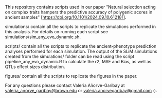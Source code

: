 This repository contains scripts used in our paper "Natural selection acting on complex traits hampers the predictive accuracy of polygenic scores in ancient samples" [https://doi.org/10.1101/2024.09.10.612181].

simulations/ contain all the scripts to replicate the simulations performed in this analysis. For details on running each script see simulations/sim_any_evo_dynamic.sh.

scripts/ contain all the scripts to replicate the ancient-phenotype prediction analyses performed for each simulation. The output of the SLiM simulations created from the simulations/ folder can be read using the script pipeline_any_evo_dynamic.R to calculate the r2, MSE and Bias, as well as QTLs effect sizes distribution.

figures/ contain all the scripts to replicate the figures in the paper.

For any questions please contact Valeria Añorve-Garibay at valeria_anorve_garibay@brown.edu or valeria.anorvegaribay@gmail.com :).
